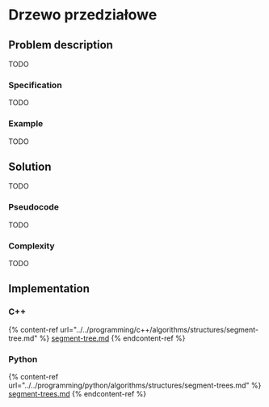 # Drzewo przedziałowe

## Problem description

TODO

### Specification

TODO

### Example

TODO

## Solution

TODO

### Pseudocode

TODO

### Complexity

TODO

## Implementation

### C++

{% content-ref url="../../programming/c++/algorithms/structures/segment-tree.md" %}
[segment-tree.md](../../programming/c++/algorithms/structures/segment-tree.md)
{% endcontent-ref %}

### Python

{% content-ref url="../../programming/python/algorithms/structures/segment-trees.md" %}
[segment-trees.md](../../programming/python/algorithms/structures/segment-trees.md)
{% endcontent-ref %}
